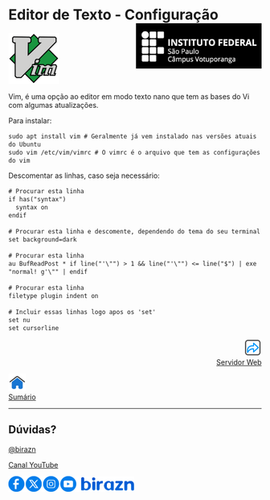 
# Editor de Texto - Configuração <img align="right" src="../img/vtp_ifsp-pb.png" width="250" />

<img src="../img/vim.png" width="20%"/>

Vim, é uma opção ao editor em modo texto nano que tem as bases do Vi com algumas atualizações.

Para instalar:

```shell
sudo apt install vim # Geralmente já vem instalado nas versões atuais do Ubuntu
sudo vim /etc/vim/vimrc # O vimrc é o arquivo que tem as configurações do vim
```

Descomentar as linhas, caso seja necessário:

```shell
# Procurar esta linha
if has("syntax")
  syntax on
endif

# Procurar esta linha e descomente, dependendo do tema do seu terminal
set background=dark

# Procurar esta linha
au BufReadPost * if line("'\"") > 1 && line("'\"") <= line("$") | exe "normal! g'\"" | endif

# Procurar esta linha
filetype plugin indent on

# Incluir essas linhas logo apos os 'set'
set nu
set cursorline
```
<p align="right">
<a href="02-ServidorWeb.md">
     <img title="Servidor Web" src="../img/seta-para-frente.png" width="35" />
     <br>
    Servidor Web
</a>
</p> 
<p align="left">
<a href="https://github.com/birazn/IDS-IFSPVTP#sumário">
    <img src="../img/casa.png" width="35" />
  <br>
  Sumário
</a>
</p>

---
## Dúvidas?

[@birazn](https://www.instagram.com/birazn)

[Canal YouTube](https://www.youtube.com/birazn)

<img src="../img/social.png" width="250"/>